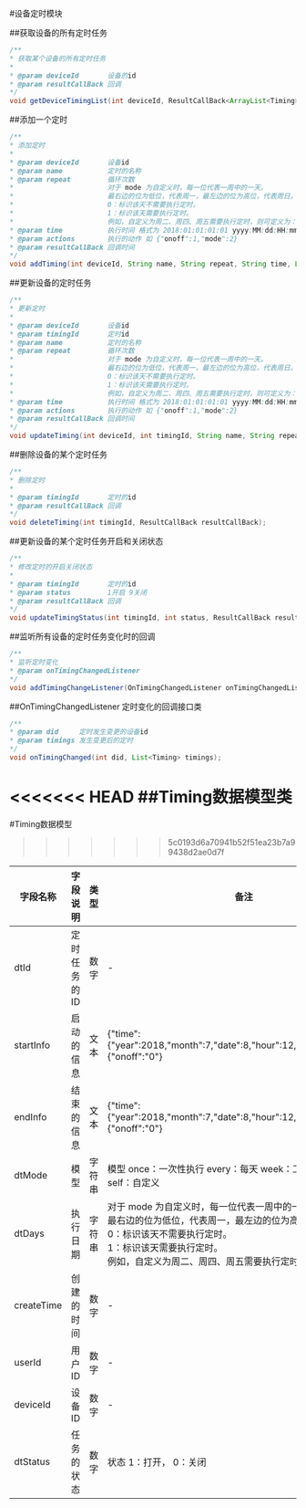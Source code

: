 #设备定时模块

##获取设备的所有定时任务
```java
/**
* 获取某个设备的所有定时任务
*
* @param deviceId       设备的id
* @param resultCallBack 回调
*/
void getDeviceTimingList(int deviceId, ResultCallBack<ArrayList<Timing>> resultCallBack);
```

##添加一个定时

```java
/**
* 添加定时
*
* @param deviceId       设备id
* @param name           定时的名称
* @param repeat         循环次数
*                       对于 mode 为自定义时，每一位代表一周中的一天。
*                       最右边的位为低位，代表周一，最左边的位为高位，代表周日。
*                       0：标识该天不需要执行定时。
*                       1：标识该天需要执行定时。
*                       例如，自定义为周二、周四、周五需要执行定时，则可定义为：0011010
* @param time           执行时间 格式为 2018:01:01:01:01 yyyy:MM:dd:HH:mm
* @param actions        执行的动作 如 {"onoff":1,"mode":2}
* @param resultCallBack 回调时间
*/
void addTiming(int deviceId, String name, String repeat, String time, LinkedHashMap<String, String> actions, ResultCallBack resultCallBack);
```

##更新设备的定时任务

```java
/**
* 更新定时
*
* @param deviceId       设备id
* @param timingId       定时id
* @param name           定时的名称
* @param repeat         循环次数
*                       对于 mode 为自定义时，每一位代表一周中的一天。
*                       最右边的位为低位，代表周一，最左边的位为高位，代表周日。
*                       0：标识该天不需要执行定时。
*                       1：标识该天需要执行定时。
*                       例如，自定义为周二、周四、周五需要执行定时，则可定义为：0011010
* @param time           执行时间 格式为 2018:01:01:01:01 yyyy:MM:dd:HH:mm
* @param actions        执行的动作 如 {"onoff":1,"mode":2}
* @param resultCallBack 回调时间
*/
void updateTiming(int deviceId, int timingId, String name, String repeat, String time, LinkedHashMap<String, String> actions, ResultCallBack resultCallBack);
```

##删除设备的某个定时任务


```java
/**
* 删除定时
*
* @param timingId       定时的id
* @param resultCallBack 回调
*/
void deleteTiming(int timingId, ResultCallBack resultCallBack);
```

##更新设备的某个定时任务开启和关闭状态


```java
/**
* 修改定时的开启关闭状态
*
* @param timingId       定时的id
* @param status         1开启 9关闭
* @param resultCallBack 回调
*/
void updateTimingStatus(int timingId, int status, ResultCallBack resultCallBack);
```

##监听所有设备的定时任务变化时的回调

```java
/**
* 监听定时变化
* @param onTimingChangedListener
*/
void addTimingChangeListener(OnTimingChangedListener onTimingChangedListener);
```



##OnTimingChangedListener 定时变化的回调接口类

```java
/**
* @param did     定时发生变更的设备id
* @param timings 发生变更后的定时
*/
void onTimingChanged(int did, List<Timing> timings);
```


<<<<<<< HEAD
##Timing数据模型类
=======
#Timing数据模型
>>>>>>> 5c0193d6a70941b52f51ea23b7a99438d2ae0d7f

| 字段名称       | 字段说明    | 类型  | 备注                                                                                       |
|------------|---------|-----|------------------------------------------------------------------------------------------|
| dtId       | 定时任务的ID | 数字  | \-                                                                                       |
| startInfo  | 启动的信息   | 文本  | \{"time":\{"year":2018,"month":7,"date":8,"hour":12,"min":48\},"trigger":\{"onoff":"0"\} |
| endInfo    | 结束的信息   | 文本  | \{"time":\{"year":2018,"month":7,"date":8,"hour":12,"min":48\},"trigger":\{"onoff":"0"\} |
| dtMode     | 模型      | 字符串 |  模型 once：一次性执行 every：每天 week：工作日 reset：周末 self：自定义                                       |
| dtDays     | 执行日期    | 字符串 |  对于 mode 为自定义时，每一位代表一周中的一天。<br> 最右边的位为低位，代表周一，最左边的位为高位，代表周日。 <br> 0：标识该天不需要执行定时。 <br> 1：标识该天需要执行定时。<br> 例如，自定义为周二、周四、周五需要执行定时，则为：0011010                                                                                    |
| createTime | 创建的时间   | 数字  | \-                                                                                       |
| userId     | 用户ID    | 数字  | \-                                                                                       |
| deviceId   | 设备ID    | 数字  | \-                                                                                       |
| dtStatus   | 任务的状态   | 数字  | 状态 1：打开， 0：关闭                                                                   |

